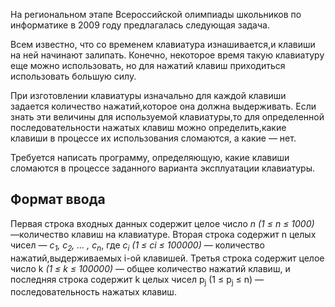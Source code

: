 На региональном этапе Всероссийской олимпиады школьников по информатике в 2009 году предлагалась следующая задача.

Всем известно, что со временем клавиатура изнашивается,и клавиши на ней начинают залипать. Конечно, некоторое время такую клавиатуру еще можно использовать, но для нажатий клавиш приходиться использовать большую силу.

При изготовлении клавиатуры изначально для каждой клавиши задается количество нажатий,которое она должна выдерживать. Если знать эти величины для используемой клавиатуры,то для определенной последовательности нажатых клавиш можно определить,какие клавиши в процессе их использования сломаются, а какие — нет.

Требуется написать программу, определяющую, какие клавиши сломаются в процессе заданного варианта эксплуатации клавиатуры.

## Формат ввода
Первая строка входных данных содержит целое число *n (1 ≤ n ≤ 1000)* —количество клавиш на клавиатуре. Вторая строка содержит n целых чисел — *с<sub>1</sub>, с<sub>2</sub>, … , с<sub>n</sub>*, где *с<sub>i</sub> (1 ≤ ci ≤ 100000)* — количество нажатий,выдерживаемых i-ой клавишей. Третья строка содержит целое число k *(1 ≤ k ≤ 100000)* — общее количество нажатий клавиш, и последняя строка содержит k целых чисел p<sub>j</sub> (1 ≤ p<sub>j</sub> ≤ n) — последовательность нажатых клавиш.